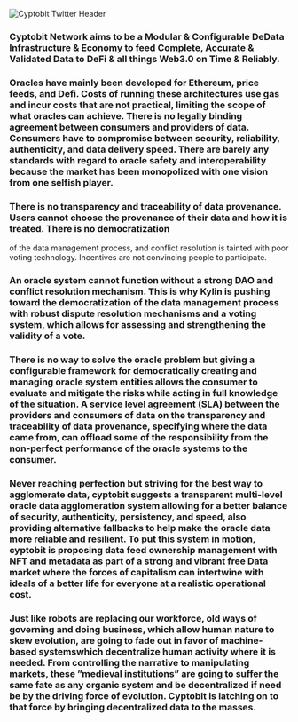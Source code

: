 
![Cyptobit Twitter Header ](https://user-images.githubusercontent.com/116393176/197295203-4efdefbd-2b12-40e0-99ff-d13eab774f6a.png)



### Cyptobit Network aims to be a Modular & Configurable DeData Infrastructure & Economy to feed Complete, Accurate & Validated Data to DeFi & all things Web3.0 on Time & Reliably.

### Oracles have mainly been developed for Ethereum, price feeds, and Defi. Costs of running these architectures use gas and incur costs that are not practical, limiting the scope of what oracles can achieve. There is no legally binding agreement between consumers and providers of data. Consumers have to compromise between security, reliability, authenticity, and data delivery speed. There are barely any standards with regard to oracle safety and interoperability because the market has been monopolized with one vision from one selfish player.

### There is no transparency and traceability of data provenance. Users cannot choose the provenance of their data and how it is treated. There is no democratization 
of the data management process, and conflict resolution is tainted with poor voting technology. Incentives are not convincing people to participate.

### An oracle system cannot function without a strong DAO and conflict resolution mechanism. This is why Kylin is pushing toward the democratization of the data management process with robust dispute resolution mechanisms and a voting system, which allows for assessing and strengthening the validity of a vote.

### There is no way to solve the oracle problem but giving a configurable framework for democratically creating and managing oracle system entities allows the consumer to evaluate and mitigate the risks while acting in full knowledge of the situation. A service level agreement (SLA) between the providers and consumers of data on the transparency and traceability of data provenance, specifying where the data came from, can offload some of the responsibility from the non-perfect performance of the oracle systems to the consumer. 

### Never reaching perfection but striving for the best way to agglomerate data, cyptobit suggests a transparent multi-level oracle data agglomeration system allowing for a better balance of security, authenticity, persistency, and speed, also providing alternative fallbacks to help make the oracle data more reliable and resilient. To put this system in motion, cyptobit is proposing data feed ownership management with NFT and metadata as part of a strong and vibrant free Data market where the forces of capitalism can intertwine with ideals of a better life for everyone at a realistic operational cost.

### Just like robots are replacing our workforce, old ways of governing and doing business, which allow human nature to skew evolution, are going to fade out in favor of machine-based systemswhich decentralize human activity where it is needed. From controlling the narrative to manipulating markets, these ”medieval institutions” are going to suffer the same fate as any organic system and be decentralized if need be by the driving force of evolution. Cyptobit is latching on to that force by bringing decentralized data to the masses.
